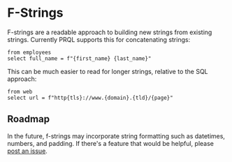 # F-Strings

F-strings are a readable approach to building new strings from existing strings.
Currently PRQL supports this for concatenating strings:

```prql
from employees
select full_name = f"{first_name} {last_name}"
```

This can be much easier to read for longer strings, relative to the SQL
approach:

```prql
from web
select url = f"http{tls}://www.{domain}.{tld}/{page}"
```

## Roadmap

In the future, f-strings may incorporate string formatting such as datetimes,
numbers, and padding. If there's a feature that would be helpful, please
[post an issue](https://github.com/PRQL/prql/issues/new/).
